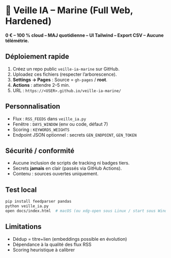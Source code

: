 # 🚢 Veille IA – Marine (Full Web, Hardened)

**0 € – 100 % cloud – MAJ quotidienne – UI Tailwind – Export CSV – Aucune télémétrie.**

## Déploiement rapide
1. Créez un repo public `veille-ia-marine` sur GitHub.
2. Uploadez ces fichiers (respecter l’arborescence).
3. **Settings → Pages** : Source = `gh-pages` / **root**.
4. **Actions** : attendre 2–5 min.  
5. URL : `https://<USER>.github.io/veille-ia-marine/`

## Personnalisation
- Flux : `RSS_FEEDS` dans `veille_ia.py`
- Fenêtre : `DAYS_WINDOW` (env ou code, défaut 7)
- Scoring : `KEYWORDS_WEIGHTS`
- Endpoint JSON optionnel : secrets `GEN_ENDPOINT`, `GEN_TOKEN`

## Sécurité / conformité
- Aucune inclusion de scripts de tracking ni badges tiers.
- Secrets **jamais** en clair (passés via GitHub Actions).
- Contenu : sources ouvertes uniquement.

## Test local
```bash
pip install feedparser pandas
python veille_ia.py
open docs/index.html  # macOS (ou xdg-open sous Linux / start sous Windows)
```

## Limitations
- Dédup = titre+lien (embeddings possible en évolution)
- Dépendance à la qualité des flux RSS
- Scoring heuristique à calibrer
